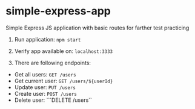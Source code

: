 # simple-express-app
Simple Express JS application with basic routes for farther test practicing

1. Run application:
```npm start```

2. Verify app available on:
```localhost:3333```

3. There are following endpoints:

* Get all users: ```GET /users```
* Get current user: ```GET /users/${userId}```
* Update user: ```PUT /users```
* Create user: ```POST /users```
* Delete user: ```DELETE /users``
